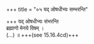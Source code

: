 +++
title = "०५ यद् ओषधीभ्यः सम्भरन्ति"

+++
यद् ओषधीभ्यः संभरन्ति  
ब्रह्माणो मेनये विषम् ।  
(…) ॥ +++(see 15.16.4cd)+++
